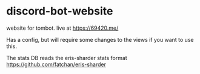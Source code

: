 # discord-bot-website
website for tombot. live at https://69420.me/

Has a config, but will require some changes to the views if you want to use this. 

The stats DB reads the eris-sharder stats format https://github.com/fatchan/eris-sharder

